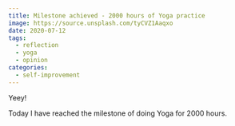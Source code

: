```yaml
---
title: Milestone achieved - 2000 hours of Yoga practice
image: https://source.unsplash.com/tyCVZ1Aaqxo
date: 2020-07-12
tags: 
  - reflection
  - yoga
  - opinion
categories:
  - self-improvement
--- 
```


Yeey!

Today I have reached the milestone of doing Yoga for 2000 hours.